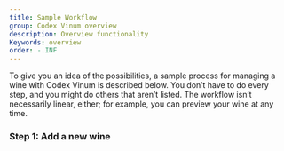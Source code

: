 ```yaml
---
title: Sample Workflow
group: Codex Vinum overview
description: Overview functionality
Keywords: overview
order: -.INF
---
```



To give you an idea of the possibilities, a sample process for managing a wine with Codex Vinum is described below. You don’t have to do every step, and you might do others that aren’t listed. The workflow isn’t necessarily linear, either; for example, you can preview your wine at any time.

### Step 1: Add a new wine

